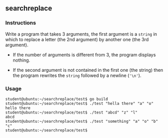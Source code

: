 ## searchreplace

### Instructions

Write a program that takes 3 arguments, the first argument is a `string` in which to replace a letter (the 2nd argument) by another one (the 3rd argument).

- If the number of arguments is different from 3, the program displays nothing.

- If the second argument is not contained in the first one (the string) then the program rewrites the `string` followed by a newline (`'\n'`).

### Usage

```console
student@ubuntu:~/searchreplace/test$ go build
student@ubuntu:~/searchreplace/test$ ./test "hella there" "a" "o"
hello there
student@ubuntu:~/searchreplace/test$ ./test "abcd" "z" "l"
abcd
student@ubuntu:~/searchreplace/test$ ./test "something" "a" "o" "b" "c"
student@ubuntu:~/searchreplace/test$
```
